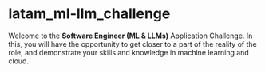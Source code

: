 # latam_ml-llm_challenge
Welcome to the **Software Engineer (ML &amp; LLMs)** Application Challenge. In this, you will have the opportunity to get closer to a part of the reality of the role, and demonstrate your skills and knowledge in machine learning and cloud.
